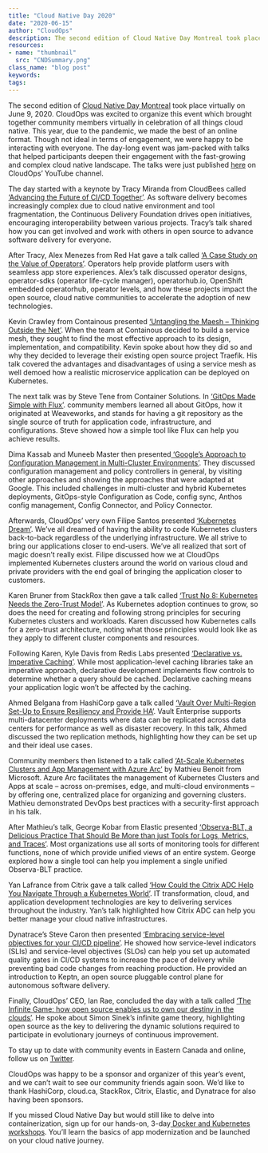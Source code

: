 ```yaml
---
title: "Cloud Native Day 2020"
date: "2020-06-15"
author: "CloudOps"
description: The second edition of Cloud Native Day Montreal took place virtually on June 9, 2020.
resources:
- name: "thumbnail"
  src: "CNDSummary.png"
class_name: "blog post"
keywords:
tags:
---
```


<p>The second edition of <a href="https://www.cloudnativeday.ca/">Cloud Native Day Montreal</a> took place virtually on June 9, 2020. CloudOps was excited to organize this event which brought together community members virtually in celebration of all things cloud native. This year, due to the pandemic, we made the best of an online format. Though not ideal in terms of engagement, we were happy to be interacting with everyone. The day-long event was jam-packed with talks that helped participants deepen their engagement with the fast-growing and complex cloud native landscape. The talks were just published <a href="https://www.youtube.com/playlist?list=PLCfLScXpEyAQ0k9pNr8SlGK42CSd-buYv" target="_blank" rel="noreferrer noopener" aria-label=" (opens in a new tab)">here</a> on CloudOps’ YouTube channel.</p>

<p>The day started with a keynote by Tracy Miranda from CloudBees called <a href="https://www.youtube.com/watch?v=3N9cWK_PvyE&amp;list=PLCfLScXpEyAQ0k9pNr8SlGK42CSd-buYv&amp;index=1" target="_blank" rel="noreferrer noopener" aria-label=" (opens in a new tab)">‘Advancing the Future of CI/CD Together’</a>. As software delivery becomes increasingly complex due to cloud native environment and tool fragmentation, the Continuous Delivery Foundation drives open initiatives, encouraging interoperability between various projects. Tracy’s talk shared how you can get involved and work with others in open source to advance software delivery for everyone.</p>

<p>After Tracy, Alex Menezes from Red Hat gave a talk called <a href="https://www.youtube.com/watch?v=iQ8UfBco9bg&amp;list=PLCfLScXpEyAQ0k9pNr8SlGK42CSd-buYv&amp;index=2" target="_blank" rel="noreferrer noopener" aria-label=" (opens in a new tab)">‘A Case Study on the Value of Operators’</a>. Operators help provide platform users with seamless app store experiences. Alex’s talk discussed operator designs, operator-sdks (operator life-cycle manager), operatorhub.io, OpenShift embedded operatorhub, operator levels, and how these projects impact the open source, cloud native communities to accelerate the adoption of new technologies.&nbsp;</p>

<p>Kevin Crawley from Containous presented <a href="https://www.youtube.com/watch?v=bGtVpNNYisE&amp;list=PLCfLScXpEyAQ0k9pNr8SlGK42CSd-buYv&amp;index=3" target="_blank" rel="noreferrer noopener" aria-label=" (opens in a new tab)">‘Untangling the Maesh – Thinking Outside the Net’</a>. When the team at Containous decided to build a service mesh, they sought to find the most effective approach to its design, implementation, and compatibility. Kevin spoke about how they did so and why they decided to leverage their existing open source project Traefik. His talk covered the advantages and disadvantages of using a service mesh as well demoed how a realistic microservice application can be deployed on Kubernetes.&nbsp;</p>

<p>The next talk was by Steve Tene from Container Solutions. In <a href="https://www.youtube.com/watch?v=ivclxx7gbbs&amp;list=PLCfLScXpEyAQ0k9pNr8SlGK42CSd-buYv&amp;index=4" target="_blank" rel="noreferrer noopener" aria-label=" (opens in a new tab)">‘GitOps Made Simple with Flux’</a>. community members learned all about GitOps, how it originated at Weaveworks, and stands for having a git repository as the single source of truth for application code, infrastructure, and configurations. Steve showed how a simple tool like Flux can help you achieve results.&nbsp;</p>

<p>Dima Kassab and Muneeb Master then presented<a href="https://www.youtube.com/watch?v=xhC5LZd5Nc4&amp;list=PLCfLScXpEyAQ0k9pNr8SlGK42CSd-buYv&amp;index=5" target="_blank" rel="noreferrer noopener" aria-label=" (opens in a new tab)"> ‘Google’s Approach to Configuration Management in Multi-Cluster Environments’</a>. They discussed configuration management and policy controllers in general, by visiting other approaches and showing the approaches that were adapted at Google. This included challenges in multi-cluster and hybrid Kubernetes deployments, GitOps-style Configuration as Code, config sync, Anthos config management, Config Connector, and Policy Connector.&nbsp;</p>

<p>Afterwards, CloudOps’ very own Filipe Santos presented <a href="https://www.youtube.com/watch?v=cAXf7e-y4zw&amp;list=PLCfLScXpEyAQ0k9pNr8SlGK42CSd-buYv&amp;index=11" target="_blank" rel="noreferrer noopener" aria-label=" (opens in a new tab)">‘Kubernetes Dream’</a>. We’ve all dreamed of having the ability to code Kubernetes clusters back-to-back regardless of the underlying infrastructure. We all strive to bring our applications closer to end-users. We’ve all realized that sort of magic doesn’t really exist. Filipe discussed how we at CloudOps implemented Kubernetes clusters around the world on various cloud and private providers with the end goal of bringing the application closer to customers.</p>

<p>Karen Bruner from StackRox then gave a talk called <a href="https://www.youtube.com/watch?v=rkbCBVXnVUQ&amp;list=PLCfLScXpEyAQ0k9pNr8SlGK42CSd-buYv&amp;index=8" target="_blank" rel="noreferrer noopener" aria-label=" (opens in a new tab)">‘Trust No 8: Kubernetes Needs the Zero-Trust Model’</a>. As Kubernetes adoption continues to grow, so does the need for creating and following strong principles for securing Kubernetes clusters and workloads. Karen discussed how Kubernetes calls for a zero-trust architecture, noting what those principles would look like as they apply to different cluster components and resources.&nbsp;</p>

<p>Following Karen, Kyle Davis from Redis Labs presented <a href="https://www.youtube.com/watch?v=MQoMdeSxMLA&amp;list=PLCfLScXpEyAQ0k9pNr8SlGK42CSd-buYv&amp;index=13" target="_blank" rel="noreferrer noopener" aria-label=" (opens in a new tab)">‘Declarative vs. Imperative Caching’</a>. While most application-level caching libraries take an imperative approach, declarative development implements flow controls to determine whether a query should be cached. Declarative caching means your application logic won’t be affected by the caching.</p>

<p>Ahmed Belgana from HashiCorp gave a talk called <a href="https://www.youtube.com/watch?v=-KO2qK5OT3U&amp;list=PLCfLScXpEyAQ0k9pNr8SlGK42CSd-buYv&amp;index=6" target="_blank" rel="noreferrer noopener" aria-label=" (opens in a new tab)">‘Vault Over Multi-Region Set-Up to Ensure Resiliency and Provide HA’</a>. Vault Enterprise supports multi-datacenter deployments where data can be replicated across data centers for performance as well as disaster recovery. In this talk, Ahmed discussed the two replication methods, highlighting how they can be set up and their ideal use cases.</p>

<p>Community members then listened to a talk called <a href="https://www.youtube.com/watch?v=HJ9uCj8MWyw&amp;list=PLCfLScXpEyAQ0k9pNr8SlGK42CSd-buYv&amp;index=12" target="_blank" rel="noreferrer noopener" aria-label=" (opens in a new tab)">‘At-Scale Kubernetes Clusters and App Management with Azure Arc’</a> by Mathieu Benoit from Microsoft. Azure Arc facilitates the management of Kubernetes Clusters and Apps at scale – across on-premises, edge, and multi-cloud environments – by offering one, centralized place for organizing and governing clusters. Mathieu demonstrated DevOps best practices with a security-first approach in his talk.</p>

<p>After Mathieu’s talk, George Kobar from Elastic presented <a rel="noreferrer noopener" aria-label=" (opens in a new tab)" href="https://www.youtube.com/watch?v=UlZEiQ5HXps&amp;list=PLCfLScXpEyAQ0k9pNr8SlGK42CSd-buYv&amp;index=9" target="_blank">‘Observa-BLT, a Delicious Practice That Should Be More than just Tools for Logs, Metrics, and Traces’</a>. Most organizations use all sorts of monitoring tools for different functions, none of which provide unified views of an entire system. George explored how a single tool can help you implement a single unified Observa-BLT practice.</p>

<p>Yan Lafrance from Citrix gave a talk called <a href="https://www.youtube.com/watch?v=yuPNmYenwCo&amp;list=PLCfLScXpEyAQ0k9pNr8SlGK42CSd-buYv&amp;index=7" target="_blank" rel="noreferrer noopener" aria-label=" (opens in a new tab)">‘How Could the Citrix ADC Help You Navigate Through a Kubernetes World’</a>. IT transformation, cloud, and application development technologies are key to delivering services throughout the industry. Yan’s talk highlighted how Citrix ADC can help you better manage your cloud native infrastructures.</p>

<p>Dynatrace’s Steve Caron then presented <a href="https://www.youtube.com/watch?v=9BW6sl5HoIA&amp;list=PLCfLScXpEyAQ0k9pNr8SlGK42CSd-buYv&amp;index=10" target="_blank" rel="noreferrer noopener" aria-label=" (opens in a new tab)">‘Embracing service-level objectives for your CI/CD pipeline’</a>. He showed how service-level indicators (SLIs) and service-level objectives (SLOs) can help you set up automated quality gates in CI/CD systems to increase the pace of delivery while preventing bad code changes from reaching production. He provided an introduction to Keptn, an open source pluggable control plane for autonomous software delivery.</p>

<p>Finally, CloudOps’ CEO, Ian Rae, concluded the day with a talk called <a href="https://www.youtube.com/watch?v=X2WOkt6N8eE&amp;list=PLCfLScXpEyAQ0k9pNr8SlGK42CSd-buYv&amp;index=14" target="_blank" rel="noreferrer noopener" aria-label=" (opens in a new tab)">‘The Infinite Game: how open source enables us to own our destiny in the clouds’</a>. He spoke about Simon Sinek’s infinite game theory, highlighting open source as the key to delivering the dynamic solutions required to participate in evolutionary journeys of continuous improvement.&nbsp;</p>

<p>To stay up to date with community events in Eastern Canada and online, follow us on <a href="https://twitter.com/CloudNativeCA" target="_blank" rel="noreferrer noopener" aria-label=" (opens in a new tab)">Twitter</a>.</p>

<p>CloudOps was happy to be a sponsor and organizer of this year’s event, and we can’t wait to see our community friends again soon. We’d like to thank HashiCorp, cloud.ca, StackRox, Citrix, Elastic, and Dynatrace for also having been sponsors.</p>

<p>If you missed Cloud Native Day but would still like to delve into containerization, sign up for our hands-on, 3-day<a href="https://www.cloudops.com/workshops/"> Docker and Kubernetes workshops</a>. You’ll learn the basics of app modernization and be launched on your cloud native journey.</p>